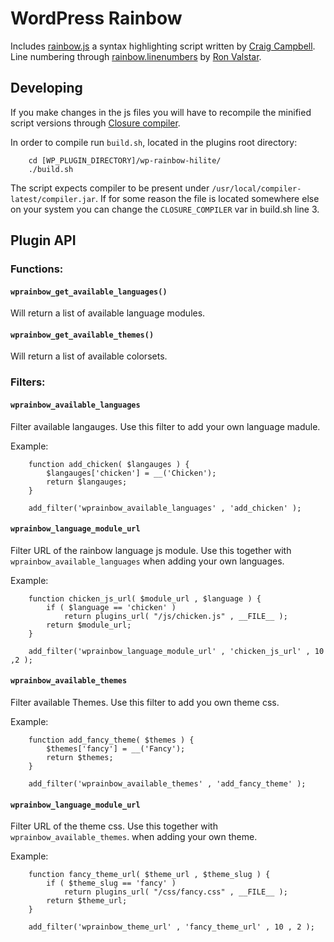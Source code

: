 # WordPress Rainbow #

Includes [rainbow.js](http://craig.is/making/rainbows) a syntax highlighting script written by [Craig Campbell](http://craig.is/).
Line numbering through [rainbow.linenumbers](https://github.com/Sjeiti/rainbow.linenumbers) by [Ron Valstar](http://www.sjeiti.com/).

## Developing ##

If you make changes in the js files you will have to recompile the minified script versions through [Closure compiler](https://developers.google.com/closure/compiler/).

In order to compile run `build.sh`, located in the plugins root directory:
```
	cd [WP_PLUGIN_DIRECTORY]/wp-rainbow-hilite/
	./build.sh
```

The script expects compiler to be present under `/usr/local/compiler-latest/compiler.jar`.
If for some reason the file is located somewhere else on your system you can change the `CLOSURE_COMPILER`
var in build.sh line 3.


## Plugin API ##

### Functions: ###
#### `wprainbow_get_available_languages()` ####

Will return a list of available language modules.

#### `wprainbow_get_available_themes()` ####

Will return a list of available colorsets.


### Filters: ###

#### `wprainbow_available_languages` ####

Filter available langauges. Use this filter to add your own language madule.

Example:
```
	function add_chicken( $langauges ) {
		$langauges['chicken'] = __('Chicken');
		return $langauges;
	}
	
    add_filter('wprainbow_available_languages' , 'add_chicken' );
```

#### `wprainbow_language_module_url` ####

Filter URL of the rainbow language js module. Use this together with `wprainbow_available_languages` 
when adding your own languages.

Example:
```
	function chicken_js_url( $module_url , $language ) {
		if ( $language == 'chicken' )
			return plugins_url( "/js/chicken.js" , __FILE__ );
		return $module_url;
	}
	
    add_filter('wprainbow_language_module_url' , 'chicken_js_url' , 10 ,2 );
```

#### `wprainbow_available_themes` ####

Filter available Themes. Use this filter to add you own theme css.

Example:
```
	function add_fancy_theme( $themes ) {
		$themes['fancy'] = __('Fancy');
		return $themes;
	}
	
    add_filter('wprainbow_available_themes' , 'add_fancy_theme' );
```

#### `wprainbow_language_module_url` ####

Filter URL of the theme css. Use this together with `wprainbow_available_themes`.
when adding your own theme.

Example:
```
	function fancy_theme_url( $theme_url , $theme_slug ) {
		if ( $theme_slug == 'fancy' )
			return plugins_url( "/css/fancy.css" , __FILE__ );
		return $theme_url;
	}
	
    add_filter('wprainbow_theme_url' , 'fancy_theme_url' , 10 , 2 );
```



